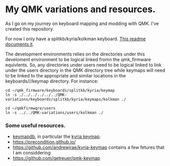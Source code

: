 # My QMK variations and resources.

As I go on my journey on keyboard mapping and modding with QMK. I've created this repository.


For now I only have a splitkb/kyria/kolkman keyboard. [This readme documents it](./keyboards/splitkb/kyria/keymaps/kolkman/readme.md).

The development environments relies on the directories under this develoment environment to be logical linked fromn the qmk_firmware equivlents. So, any directories under users need to be logical linked to link under the users directory  in the QMK directory tree while keymaps will need to be linked to the appropriate and similar locations in the keyboards/<brand>/<type>/keymap directory. 
For instance:

```
cd ~/qmk_firmware/keyboards/splitkb/kyria/keymap
ln -s ./../../../../../QMK-variations/keyboards/splitkb/kyria/keymaps/kolkman ./

cd ~/qmkfirmwqre/users
ln -s ../../QMK-variations/users/kolkman ./
```

 ### Some useful resources.
 - [keymapdb](https.keymapdb.com), in particular the [kyria keymap](https://keymapdb.com/keymaps/default-kyria/).
 - https://precondition.github.io/
 - https://github.com/andrewjrae/kyria-keymap contains a few fetures that I am considdering
 - https://github.com/getreuer/qmk-keymap
